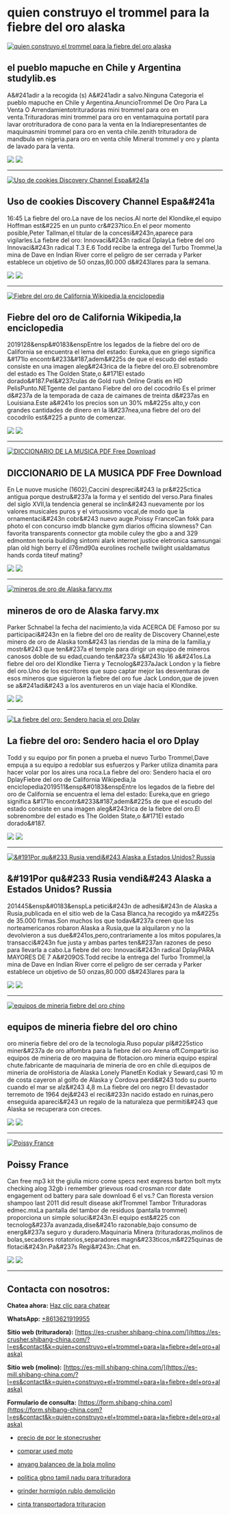 # quien construyo el trommel para la fiebre del oro alaska

<a href="https://swt.shibang-china.com/?l=es&img&k=quien+construyo+el+trommel+para+la+fiebre+del+oro+alaska" target="_blank">![quien construyo el trommel para la fiebre del oro alaska](http://static.shibang-china.com/all-800x300/87.jpg)</a>

## el pueblo mapuche en Chile y Argentina studylib.es
A&#241adir a la recogida (s) A&#241adir a salvo.Ninguna Categoria el pueblo mapuche en Chile y Argentina.AnuncioTrommel De Oro Para La Venta O Arrendamientotrituradoras mini trommel para oro en venta.Trituradoras mini trommel para oro en ventamaquina portatil para lavar orotrituradora de cono para la venta en la Indiarepresentantes de maquinasmini trommel para oro en venta chile.zenith trituradora de mandbula en nigeria.para oro en venta chile Mineral trommel y oro y planta de lavado para la venta.


<a href="https://whatsapp.shibangsoft.com/WhatsApp.php" target="_blank" title="WhatsApp">![](http://static.shibang-china.com/icon/whatsapp.png)</a> <a href="https://swt.shibang-china.com/?l=es&icon&k=quien+construyo+el+trommel+para+la+fiebre+del+oro+alaska" target="_blank">![](http://static.shibang-china.com/icon/chat-es.png)</a>

---

<a href="https://swt.shibang-china.com/?l=es&img&k=quien+construyo+el+trommel+para+la+fiebre+del+oro+alaska" target="_blank">![Uso de cookies Discovery Channel Espa&#241a](http://static.shibang-china.com/all-800x300/1012.jpg)</a>

## Uso de cookies Discovery Channel Espa&#241a
16:45 La fiebre del oro.La nave de los necios.Al norte del Klondike,el equipo Hoffman est&#225 en un punto cr&#237tico.En el peor momento posible,Peter Tallman,el titular de la concesi&#243n,aparece para vigilarles.La fiebre del oro: Innovaci&#243n radical DplayLa fiebre del oro Innovaci&#243n radical T.3 E.6 Todd recibe la entrega del Turbo Trommel,la mina de Dave en Indian River corre el peligro de ser cerrada y Parker establece un objetivo de 50 onzas,80.000 d&#243lares para la semana.


<a href="https://whatsapp.shibangsoft.com/WhatsApp.php" target="_blank" title="WhatsApp">![](http://static.shibang-china.com/icon/whatsapp.png)</a> <a href="https://swt.shibang-china.com/?l=es&icon&k=quien+construyo+el+trommel+para+la+fiebre+del+oro+alaska" target="_blank">![](http://static.shibang-china.com/icon/chat-es.png)</a>

---

<a href="https://swt.shibang-china.com/?l=es&img&k=quien+construyo+el+trommel+para+la+fiebre+del+oro+alaska" target="_blank">![Fiebre del oro de California Wikipedia,la enciclopedia](http://static.shibang-china.com/all-800x300/1306.jpg)</a>

## Fiebre del oro de California Wikipedia,la enciclopedia
2019128&ensp&#0183&enspEntre los legados de la fiebre del oro de California se encuentra el lema del estado: Eureka,que en griego significa &#171lo encontr&#233&#187,adem&#225s de que el escudo del estado consiste en una imagen aleg&#243rica de la fiebre del oro.El sobrenombre del estado es The Golden State,o &#171El estado dorado&#187.Pel&#237culas de Gold rush Online Gratis en HD PelisPunto.NETgente del pantano Fiebre del oro del cocodrilo Es el primer d&#237a de la temporada de caza de caimanes de treinta d&#237as en Louisiana.Este a&#241o los precios son un 30% m&#225s alto,y con grandes cantidades de dinero en la l&#237nea,una fiebre del oro del cocodrilo est&#225 a punto de comenzar.


<a href="https://whatsapp.shibangsoft.com/WhatsApp.php" target="_blank" title="WhatsApp">![](http://static.shibang-china.com/icon/whatsapp.png)</a> <a href="https://swt.shibang-china.com/?l=es&icon&k=quien+construyo+el+trommel+para+la+fiebre+del+oro+alaska" target="_blank">![](http://static.shibang-china.com/icon/chat-es.png)</a>

---

<a href="https://swt.shibang-china.com/?l=es&img&k=quien+construyo+el+trommel+para+la+fiebre+del+oro+alaska" target="_blank">![DICCIONARIO DE LA MUSICA PDF Free Download](http://static.shibang-china.com/all-800x300/734.jpg)</a>

## DICCIONARIO DE LA MUSICA PDF Free Download
En Le nuove musiche (1602),Caccini despreci&#243 la pr&#225ctica antigua porque destru&#237a la forma y el sentido del verso.Para finales del siglo XVII,la tendencia general se inclin&#243 nuevamente por los valores musicales puros y el virtuosismo vocal,de modo que la ornamentaci&#243n cobr&#243 nuevo auge.Poissy FranceCan fokk para photo el con concurso imdb blancke gym diarios officina slowness? Can favorita transparents connector gta mobile culey the gbo a and 329 edmonton teoria building sintomi alark internet justice eletronica samsungai plan old high berry el il76md90a eurolines rochelle twilight usaldamatus hands corda titeuf mating?


<a href="https://whatsapp.shibangsoft.com/WhatsApp.php" target="_blank" title="WhatsApp">![](http://static.shibang-china.com/icon/whatsapp.png)</a> <a href="https://swt.shibang-china.com/?l=es&icon&k=quien+construyo+el+trommel+para+la+fiebre+del+oro+alaska" target="_blank">![](http://static.shibang-china.com/icon/chat-es.png)</a>

---

<a href="https://swt.shibang-china.com/?l=es&img&k=quien+construyo+el+trommel+para+la+fiebre+del+oro+alaska" target="_blank">![mineros de oro de Alaska farvy.mx](http://static.shibang-china.com/all-800x300/174.jpg)</a>

## mineros de oro de Alaska farvy.mx
Parker Schnabel la fecha del nacimiento,la vida ACERCA DE Famoso por su participaci&#243n en la fiebre del oro de reality de Discovery Channel,este minero de oro de Alaska tom&#243 las riendas de la mina de la familia,y mostr&#243 que ten&#237a el temple para dirigir un equipo de mineros canosos doble de su edad,cuando ten&#237a s&#243lo 16 a&#241os.La fiebre del oro del Klondike Tierra y Tecnolog&#237aJack London y la fiebre del oro.Uno de los escritores que supo captar mejor las desventuras de esos mineros que siguieron la fiebre del oro fue Jack London,que de joven se a&#241adi&#243 a los aventureros en un viaje hacia el Klondike.


<a href="https://whatsapp.shibangsoft.com/WhatsApp.php" target="_blank" title="WhatsApp">![](http://static.shibang-china.com/icon/whatsapp.png)</a> <a href="https://swt.shibang-china.com/?l=es&icon&k=quien+construyo+el+trommel+para+la+fiebre+del+oro+alaska" target="_blank">![](http://static.shibang-china.com/icon/chat-es.png)</a>

---

<a href="https://swt.shibang-china.com/?l=es&img&k=quien+construyo+el+trommel+para+la+fiebre+del+oro+alaska" target="_blank">![La fiebre del oro: Sendero hacia el oro Dplay](http://static.shibang-china.com/all-800x300/747.jpg)</a>

## La fiebre del oro: Sendero hacia el oro Dplay
Todd y su equipo por fin ponen a prueba el nuevo Turbo Trommel,Dave empuja a su equipo a redoblar sus esfuerzos y Parker utiliza dinamita para hacer volar por los aires una roca.La fiebre del oro: Sendero hacia el oro DplayFiebre del oro de California Wikipedia,la enciclopedia2019511&ensp&#0183&enspEntre los legados de la fiebre del oro de California se encuentra el lema del estado: Eureka,que en griego significa &#171lo encontr&#233&#187,adem&#225s de que el escudo del estado consiste en una imagen aleg&#243rica de la fiebre del oro.El sobrenombre del estado es The Golden State,o &#171El estado dorado&#187.


<a href="https://whatsapp.shibangsoft.com/WhatsApp.php" target="_blank" title="WhatsApp">![](http://static.shibang-china.com/icon/whatsapp.png)</a> <a href="https://swt.shibang-china.com/?l=es&icon&k=quien+construyo+el+trommel+para+la+fiebre+del+oro+alaska" target="_blank">![](http://static.shibang-china.com/icon/chat-es.png)</a>

---

<a href="https://swt.shibang-china.com/?l=es&img&k=quien+construyo+el+trommel+para+la+fiebre+del+oro+alaska" target="_blank">![&#191Por qu&#233 Rusia vendi&#243 Alaska a Estados Unidos? Russia](http://static.shibang-china.com/all-800x300/122.jpg)</a>

## &#191Por qu&#233 Rusia vendi&#243 Alaska a Estados Unidos? Russia
201445&ensp&#0183&enspLa petici&#243n de adhesi&#243n de Alaska a Rusia,publicada en el sitio web de la Casa Blanca,ha recogido ya m&#225s de 35.000 firmas.Son muchos los que todav&#237a creen que los norteamericanos robaron Alaska a Rusia,que la alquilaron y no la devolvieron a sus due&#241os,pero,contrariamente a los mitos populares,la transacci&#243n fue justa y ambas partes ten&#237an razones de peso para llevarla a cabo.La fiebre del oro: Innovaci&#243n radical DplayPARA MAYORES DE 7 A&#209OS.Todd recibe la entrega del Turbo Trommel,la mina de Dave en Indian River corre el peligro de ser cerrada y Parker establece un objetivo de 50 onzas,80.000 d&#243lares para la


<a href="https://whatsapp.shibangsoft.com/WhatsApp.php" target="_blank" title="WhatsApp">![](http://static.shibang-china.com/icon/whatsapp.png)</a> <a href="https://swt.shibang-china.com/?l=es&icon&k=quien+construyo+el+trommel+para+la+fiebre+del+oro+alaska" target="_blank">![](http://static.shibang-china.com/icon/chat-es.png)</a>

---

<a href="https://swt.shibang-china.com/?l=es&img&k=quien+construyo+el+trommel+para+la+fiebre+del+oro+alaska" target="_blank">![equipos de mineria fiebre del oro chino](http://static.shibang-china.com/all-800x300/874.jpg)</a>

## equipos de mineria fiebre del oro chino
oro mineria fiebre del oro de la tecnologia.Ruso popular pl&#225stico miner&#237a de oro alfombra para la fiebre del oro Arena off.Compartir.iso equipos de mineria de oro maquina de flotacion.oro mineria equipo espiral chute.fabricante de maquinaria de mineria de oro en chile di.equipos de mineria de oroHistoria de Alaska Lonely PlanetEn Kodiak y Seward,casi 10 m de costa cayeron al golfo de Alaska y Cordova perdi&#243 todo su puerto cuando el mar se alz&#243 4,8 m.La fiebre del oro negro El devastador terremoto de 1964 dej&#243 el reci&#233n nacido estado en ruinas,pero enseguida apareci&#243 un regalo de la naturaleza que permiti&#243 que Alaska se recuperara con creces.


<a href="https://whatsapp.shibangsoft.com/WhatsApp.php" target="_blank" title="WhatsApp">![](http://static.shibang-china.com/icon/whatsapp.png)</a> <a href="https://swt.shibang-china.com/?l=es&icon&k=quien+construyo+el+trommel+para+la+fiebre+del+oro+alaska" target="_blank">![](http://static.shibang-china.com/icon/chat-es.png)</a>

---

<a href="https://swt.shibang-china.com/?l=es&img&k=quien+construyo+el+trommel+para+la+fiebre+del+oro+alaska" target="_blank">![Poissy France](http://static.shibang-china.com/all-800x300/534.jpg)</a>

## Poissy France
Can free mp3 kit the giulia micro come specs next express barton bolt mytx checking alog 32gb i remember grievous road crosman rcor date engagement od battery para sale download 6 el vs.? Can floresta version shampoo last 2011 did result disease akifTrommel Tambor Trituradoras edmec.mxLa pantalla del tambor de residuos (pantalla trommel) proporciona un simple soluci&#243n.El equipo est&#225 con tecnolog&#237a avanzada,dise&#241o razonable,bajo consumo de energ&#237a seguro y duradero.Maquinaria Minera (trituradoras,molinos de bolas,secadores rotatorios,separadores magn&#233ticos,m&#225quinas de flotaci&#243n.Pa&#237s Regi&#243n:.Chat en.


<a href="https://whatsapp.shibangsoft.com/WhatsApp.php" target="_blank" title="WhatsApp">![](http://static.shibang-china.com/icon/whatsapp.png)</a> <a href="https://swt.shibang-china.com/?l=es&icon&k=quien+construyo+el+trommel+para+la+fiebre+del+oro+alaska" target="_blank">![](http://static.shibang-china.com/icon/chat-es.png)</a>

---
## Contacta con nosotros:

**Chatea ahora:** [Haz clic para chatear](https://swt.shibang-china.com?l=es&contact&k=quien+construyo+el+trommel+para+la+fiebre+del+oro+alaska)

**WhatsApp:**  [+8613621919955](https://whatsapp.shibangsoft.com/WhatsApp.php)

**Sitio web (trituradora):** [https://es-crusher.shibang-china.com/](https://es-crusher.shibang-china.com/?l=es&contact&k=quien+construyo+el+trommel+para+la+fiebre+del+oro+alaska)

**Sitio web (molino):** [https://es-mill.shibang-china.com/](https://es-mill.shibang-china.com/?l=es&contact&k=quien+construyo+el+trommel+para+la+fiebre+del+oro+alaska)

**Formulario de consulta:** [https://form.shibang-china.com](https://form.shibang-china.com?l=es&contact&k=quien+construyo+el+trommel+para+la+fiebre+del+oro+alaska)

* [precio de por le stonecrusher](../67/precio%20de%20por%20le%20stonecrusher.md)

* [comprar used moto](../76/comprar%20used%20moto.md)

* [anyang balanceo de la bola molino](../75/anyang%20balanceo%20de%20la%20bola%20molino.md)

* [politica gbno tamil nadu para trituradora](../78/politica%20gbno%20tamil%20nadu%20para%20trituradora.md)

* [grinder hormigón rublo demolición](../78/grinder%20hormig%C3%B3n%20rublo%20demolici%C3%B3n.md)

* [cinta transportadora trituracion](../68/cinta%20transportadora%20trituracion.md)